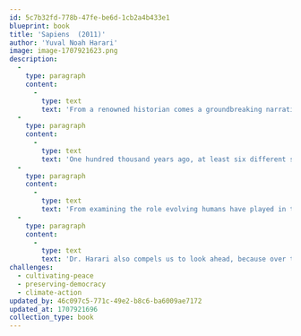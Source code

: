 ```yaml
---
id: 5c7b32fd-778b-47fe-be6d-1cb2a4b433e1
blueprint: book
title: 'Sapiens  (2011)'
author: 'Yuval Noah Harari'
image: image-1707921623.png
description:
  -
    type: paragraph
    content:
      -
        type: text
        text: 'From a renowned historian comes a groundbreaking narrative of humanity’s creation and evolution—a #1 international bestseller—that explores the ways in which biology and history have defined us and enhanced our understanding of what it means to be “human.” '
  -
    type: paragraph
    content:
      -
        type: text
        text: 'One hundred thousand years ago, at least six different species of humans inhabited Earth. Yet today there is only one—homo sapiens. What happened to the others? And what may happen to us? Most books about the history of humanity pursue either a historical or a biological approach, but Dr. Yuval Noah Harari breaks the mold with this highly original book that begins about 70,000 years ago with the appearance of modern cognition. '
  -
    type: paragraph
    content:
      -
        type: text
        text: 'From examining the role evolving humans have played in the global ecosystem to charting the rise of empires, Sapiens integrates history and science to reconsider accepted narratives, connect past developments with contemporary concerns, and examine specific events within the context of larger ideas. '
  -
    type: paragraph
    content:
      -
        type: text
        text: 'Dr. Harari also compels us to look ahead, because over the last few decades humans have begun to bend laws of natural selection that have governed life for the past four billion years. We are acquiring the ability to design not only the world around us, but also ourselves. Where is this leading us, and what do we want to become? This provocative and insightful work is sure to spark debate.'
challenges:
  - cultivating-peace
  - preserving-democracy
  - climate-action
updated_by: 46c097c5-771c-49e2-b8c6-ba6009ae7172
updated_at: 1707921696
collection_type: book
---
```

